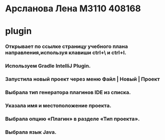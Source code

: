 # Арсланова Лена М3110 408168
# plugin
### Открывает по ссылке страницу учебного плана направления,используя клавиши ctrl+\ и ctrl+l. 
### Используем Gradle IntelliJ Plugin.
### Запустила новый проект через меню Файл | Новый | Проект
### Выбрала тип генератора плагинов IDE из списка.
### Указала имя и местоположение проекта.
### Выбрала опцию «Плагин» в разделе «Тип проекта».
### Выбрала язык Java.


